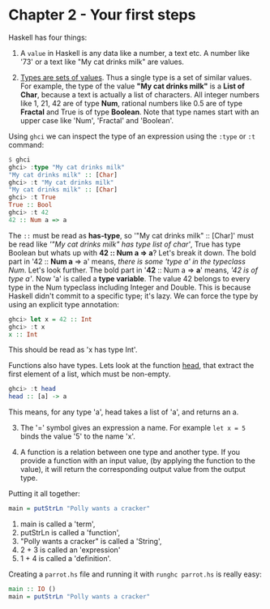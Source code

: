 # Chapter 2 - Your first steps
Haskell has four things:

1. A `value` in Haskell is any data like a number, a text etc. A number like '73' or a text like "My cat drinks milk" are values.

2. [Types are sets of values](https://www.youtube.com/watch?v=x3uF7fcQwWE). Thus a single type is a set of similar values. 
For example, the type of the value **"My cat drinks milk"** is a **List of Char**, because a text is actually a list of characters. 
All integer numbers like 1, 21, 42 are of type **Num**, rational numbers like 0.5 are of type **Fractal** and True is of type **Boolean**. 
Note that type names start with an upper case like 'Num', 'Fractal' and 'Boolean'. 
  
Using `ghci` we can inspect the type of an expression using the `:type` or `:t` command:

```haskell
$ ghci
ghci> :type "My cat drinks milk"
"My cat drinks milk" :: [Char]
ghci> :t "My cat drinks milk"
"My cat drinks milk" :: [Char]
ghci> :t True
True :: Bool
ghci> :t 42
42 :: Num a => a
```

The `::` must be read as **has-type**, so '"My cat drinks milk" :: [Char]' must be read like _'"My cat drinks milk" has type list of char'_,
True has type Boolean but whats up with **42 :: Num a => a**? Let's break it down. The bold part in '42 :: **Num a** => a' means, _there is some 'type a' 
in the typeclass Num_. Let's look further. The bold part in '**42** :: Num a => **a**' means, _'42 is of type a'_. Now 'a' is called a **type variable**.
The value 42 belongs to every type in the Num typeclass including Integer and Double. This is because Haskell didn't commit to a specific type; it's lazy. 
We can force the type by using an explicit type annotation:

```haskell
ghci> let x = 42 :: Int
ghci> :t x
x :: Int
```

This should be read as 'x has type Int'.

Functions also have types. Lets look at the function [head](http://hackage.haskell.org/package/base-4.8.2.0/docs/Prelude.html#v:head), that 
extract the first element of a list, which must be non-empty. 

```haskell
ghci> :t head
head :: [a] -> a
```

This means, for any type 'a', head takes a list of 'a', and returns an a.

3. The '=' symbol gives an expression a name. For example `let x = 5` binds the value '5' to the name 'x'.   

4. A function is a relation between one type and another type. If you provide a function with an input value, (by applying the function to the value), 
it will return the corresponding output value from the output type.
   
Putting it all together:

```haskell
main = putStrLn "Polly wants a cracker"
```

1. main is called a 'term',
2. putStrLn is called a 'function',
3. "Polly wants a cracker" is called a 'String',
4. 2 + 3 is called an 'expression'
5. 1 + 4 is called a 'definition'.

Creating a `parrot.hs` file and running it with `runghc parrot.hs` is really easy:

```haskell
main :: IO ()
main = putStrLn "Polly wants a cracker"
```